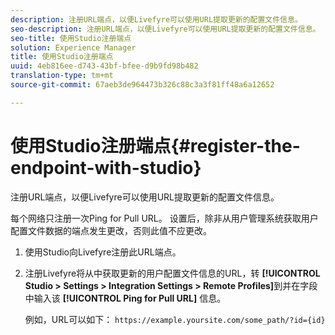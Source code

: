 ```yaml
---
description: 注册URL端点，以便Livefyre可以使用URL提取更新的配置文件信息。
seo-description: 注册URL端点，以便Livefyre可以使用URL提取更新的配置文件信息。
seo-title: 使用Studio注册端点
solution: Experience Manager
title: 使用Studio注册端点
uuid: 4eb816ee-d743-43bf-bfee-d9b9fd98b482
translation-type: tm+mt
source-git-commit: 67aeb3de964473b326c88c3a3f81ff48a6a12652

---
```



# 使用Studio注册端点{#register-the-endpoint-with-studio}

注册URL端点，以便Livefyre可以使用URL提取更新的配置文件信息。

每个网络只注册一次Ping for Pull URL。 设置后，除非从用户管理系统获取用户配置文件数据的端点发生更改，否则此值不应更改。

1. 使用Studio向Livefyre注册此URL端点。
1. 注册Livefyre将从中获取更新的用户配置文件信息的URL，转 **[!UICONTROL Studio > Settings > Integration Settings > Remote Profiles]**&#x200B;到并在字段中输入该 **[!UICONTROL Ping for Pull URL]** 信息。

   例如，URL可以如下： `https://example.yoursite.com/some_path/?id={id}`

